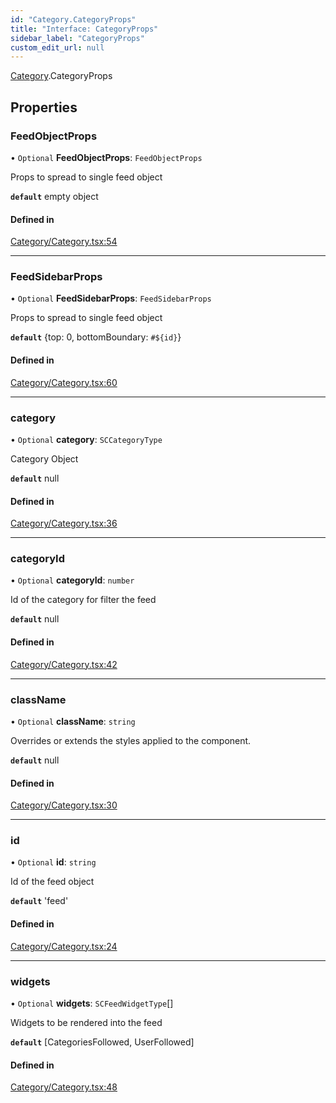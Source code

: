```yaml
---
id: "Category.CategoryProps"
title: "Interface: CategoryProps"
sidebar_label: "CategoryProps"
custom_edit_url: null
---
```


[Category](../modules/Category).CategoryProps

## Properties

### FeedObjectProps

• `Optional` **FeedObjectProps**: `FeedObjectProps`

Props to spread to single feed object

**`default`** empty object

#### Defined in

[Category/Category.tsx:54](https://github.com/selfcommunity/community-ui/blob/7897031/packages/sc-templates/src/components/Category/Category.tsx#L54)

___

### FeedSidebarProps

• `Optional` **FeedSidebarProps**: `FeedSidebarProps`

Props to spread to single feed object

**`default`** {top: 0, bottomBoundary: `#${id}`}

#### Defined in

[Category/Category.tsx:60](https://github.com/selfcommunity/community-ui/blob/7897031/packages/sc-templates/src/components/Category/Category.tsx#L60)

___

### category

• `Optional` **category**: `SCCategoryType`

Category Object

**`default`** null

#### Defined in

[Category/Category.tsx:36](https://github.com/selfcommunity/community-ui/blob/7897031/packages/sc-templates/src/components/Category/Category.tsx#L36)

___

### categoryId

• `Optional` **categoryId**: `number`

Id of the category for filter the feed

**`default`** null

#### Defined in

[Category/Category.tsx:42](https://github.com/selfcommunity/community-ui/blob/7897031/packages/sc-templates/src/components/Category/Category.tsx#L42)

___

### className

• `Optional` **className**: `string`

Overrides or extends the styles applied to the component.

**`default`** null

#### Defined in

[Category/Category.tsx:30](https://github.com/selfcommunity/community-ui/blob/7897031/packages/sc-templates/src/components/Category/Category.tsx#L30)

___

### id

• `Optional` **id**: `string`

Id of the feed object

**`default`** 'feed'

#### Defined in

[Category/Category.tsx:24](https://github.com/selfcommunity/community-ui/blob/7897031/packages/sc-templates/src/components/Category/Category.tsx#L24)

___

### widgets

• `Optional` **widgets**: `SCFeedWidgetType`[]

Widgets to be rendered into the feed

**`default`** [CategoriesFollowed, UserFollowed]

#### Defined in

[Category/Category.tsx:48](https://github.com/selfcommunity/community-ui/blob/7897031/packages/sc-templates/src/components/Category/Category.tsx#L48)
